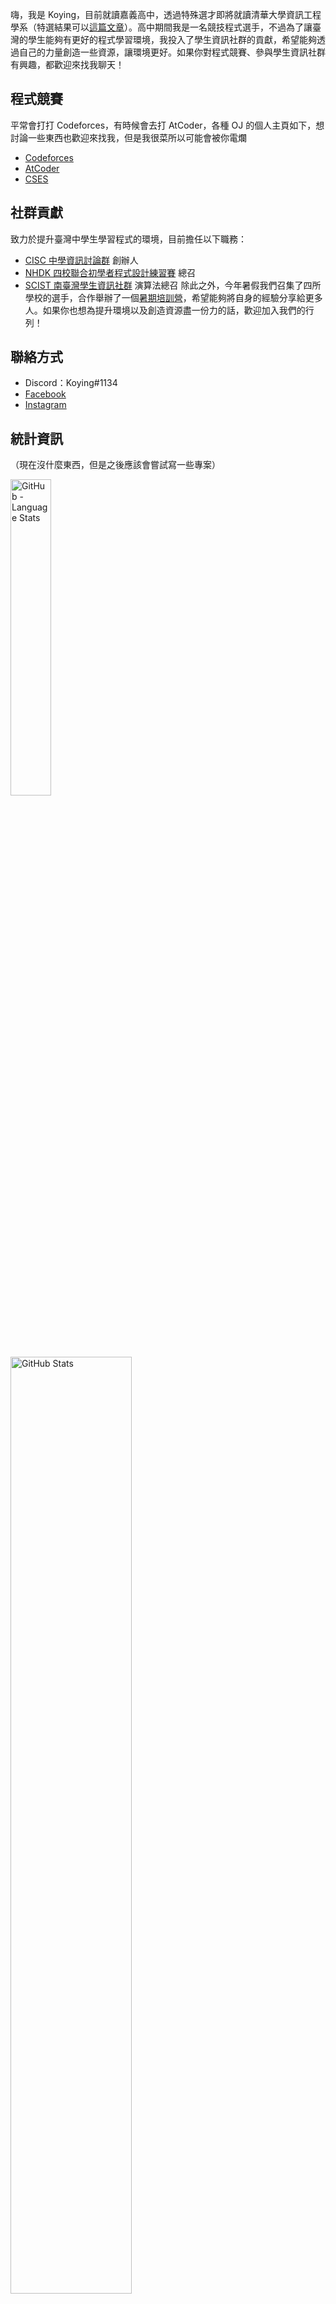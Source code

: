 嗨，我是 Koying，目前就讀嘉義高中，透過特殊選才即將就讀清華大學資訊工程學系（特選結果可以[這篇文章](https://koyingtw.github.io/2022/10/31/%E7%89%B9%E9%81%B8%E5%BF%83%E5%BE%97/)）。高中期間我是一名競技程式選手，不過為了讓臺灣的學生能夠有更好的程式學習環境，我投入了學生資訊社群的貢獻，希望能夠透過自己的力量創造一些資源，讓環境更好。如果你對程式競賽、參與學生資訊社群有興趣，都歡迎來找我聊天！

## 程式競賽
平常會打打 Codeforces，有時候會去打 AtCoder，各種 OJ 的個人主頁如下，想討論一些東西也歡迎來找我，但是我很菜所以可能會被你電爛
- [Codeforces](https://codeforces.com/profile/Koying)
- [AtCoder](https://atcoder.jp/users/Koying)
- [CSES](https://cses.fi/user/57693)

## 社群貢獻
致力於提升臺灣中學生學習程式的環境，目前擔任以下職務：
- [CISC 中學資訊討論群](https://discord.gg/mc9CgJvjZz) 創辦人
- [NHDK 四校聯合初學者程式設計練習賽](https://www.facebook.com/profile.php?id=100064076583372) 總召
- [SCIST 南臺灣學生資訊社群](https://www.facebook.com/scist.tw) 演算法總召
除此之外，今年暑假我們召集了四所學校的選手，合作舉辦了一個[暑期培訓營](https://github.com/HHSH-CYSH-WGSH-HSNU-Summer-Camp/)，希望能夠將自身的經驗分享給更多人。如果你也想為提升環境以及創造資源盡一份力的話，歡迎加入我們的行列！

## 聯絡方式
- Discord：Koying#1134
- [Facebook](https://www.facebook.com/profile.php?id=100015800760577)
- [Instagram](https://www.instagram.com/cisc._.koying/)

## 統計資訊
（現在沒什麼東西，但是之後應該會嘗試寫一些專案）

<p>
    <img width="36%" src="https://github-readme-stats.vercel.app/api/top-langs/?username=Koyingtw&bg_color=90,DAFFEF,FCFFFD" alt="GitHub - Language Stats">
    &nbsp;&nbsp;
    <img width="62%" src="https://github-readme-stats.vercel.app/api?username=Koyingtw&count_private=true&show_icons=true&bg_color=90,DAFFEF,FCFFFD" alt="GitHub Stats">
</p>
